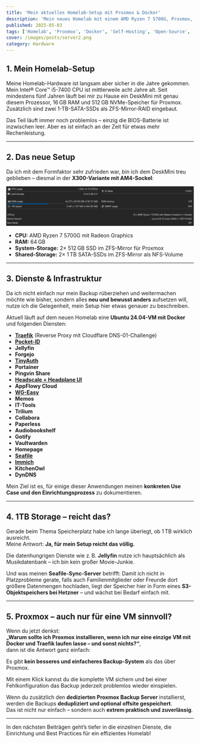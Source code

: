 ```yaml
---
title: 'Mein aktuelles Homelab-Setup mit Proxmox & Docker'
description: 'Mein neues Homelab mit einem AMD Ryzen 7 5700G, Proxmox, Docker und vielen Open-Source-Tools.'
published: 2025-05-03
tags: ['Homelab', 'Proxmox', 'Docker', 'Self-Hosting', 'Open-Source', 'Linux', 'Server']
cover: /images/posts/server2.png
category: Hardware
---
```


## 1. Mein Homelab-Setup

Meine Homelab-Hardware ist langsam aber sicher in die Jahre gekommen.  
Mein Intel® Core™ i5-7400 CPU ist mittlerweile acht Jahre alt. Seit mindestens fünf Jahren läuft bei mir zu Hause ein DeskMini mit genau diesem Prozessor, 16 GB RAM und 512 GB NVMe-Speicher für Proxmox. Zusätzlich sind zwei 1-TB-SATA-SSDs als ZFS-Mirror-RAID eingebaut.

Das Teil läuft immer noch problemlos – einzig die BIOS-Batterie ist inzwischen leer. Aber es ist einfach an der Zeit für etwas mehr Rechenleistung.

---

## 2. Das neue Setup

Da ich mit dem Formfaktor sehr zufrieden war, bin ich dem DeskMini treu geblieben – diesmal in der **X300-Variante mit AM4-Sockel**:

![pve](pve.png)
- **CPU:** AMD Ryzen 7 5700G mit Radeon Graphics  
- **RAM:** 64 GB  
- **System-Storage:** 2× 512 GB SSD im ZFS-Mirror für Proxmox  
- **Shared-Storage:** 2× 1 TB SATA-SSDs im ZFS-Mirror als NFS-Volume

---

## 3. Dienste & Infrastruktur

Da ich nicht einfach nur mein Backup rüberziehen und weitermachen möchte wie bisher, sondern alles **neu und bewusst anders** aufsetzen will, nutze ich die Gelegenheit, mein Setup hier etwas genauer zu beschreiben.

Aktuell läuft auf dem neuen Homelab eine **Ubuntu 24.04-VM mit Docker** und folgenden Diensten:

- [**Traefik**](/posts/traefik) (Reverse Proxy mit Cloudflare DNS-01-Challenge)  
- [**Pocket-ID**](/posts/pocket-id)
- **Jellyfin**  
- **Forgejo**  
- [**TinyAuth**](/posts/tinyauth)  
- **Portainer**  
- **Pingvin Share**
- [**Headscale + Headplane UI**](/posts/headscale)  
- **AppFlowy Cloud**  
- [**WG-Easy**](/posts/wg-easy)  
- **Memos**  
- **IT-Tools**  
- **Trilium**
- **Collabora**  
- **Paperless**  
- **Audiobookshelf**  
- **Gotify**  
- **Vaultwarden**  
- **Homepage**  
- [**Seafile**](/posts/seafile) 
- [**Immich**](/posts/immich)   
- **KitchenOwl**  
- **DynDNS**

Mein Ziel ist es, für einige dieser Anwendungen meinen **konkreten Use Case und den Einrichtungsprozess** zu dokumentieren.

---

## 4. 1TB Storage – reicht das?

Gerade beim Thema Speicherplatz habe ich lange überlegt, ob 1 TB wirklich ausreicht.  
Meine Antwort: **Ja, für mein Setup reicht das völlig.**

Die datenhungrigen Dienste wie z. B. **Jellyfin** nutze ich hauptsächlich als Musikdatenbank – ich bin kein großer Movie-Junkie.

Und was meinen **Seafile-Sync-Server** betrifft: Damit ich nicht in Platzprobleme gerate, falls auch Familienmitglieder oder Freunde dort größere Datenmengen hochladen, liegt der Speicher hier in Form eines **S3-Objektspeichers bei Hetzner** – und wächst bei Bedarf einfach mit.

---

## 5. Proxmox – auch nur für eine VM sinnvoll?

Wenn du jetzt denkst:  
**„Warum sollte ich Proxmox installieren, wenn ich nur eine einzige VM mit Docker und Traefik laufen lasse – und sonst nichts?“**,  
dann ist die Antwort ganz einfach:

Es gibt **kein besseres und einfacheres Backup-System** als das über Proxmox.

Mit einem Klick kannst du die komplette VM sichern und bei einer Fehlkonfiguration das Backup jederzeit problemlos wieder einspielen.

Wenn du zusätzlich den **dedizierten Proxmox Backup Server** installierst, werden die Backups **dedupliziert und optional offsite gespeichert**.  
Das ist nicht nur einfach – sondern auch **extrem praktisch und zuverlässig**.

---

In den nächsten Beiträgen geht’s tiefer in die einzelnen Dienste, die Einrichtung und Best Practices für ein effizientes Homelab!

